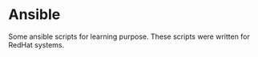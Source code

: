 # Ansible

Some ansible scripts for learning purpose. These scripts were written for RedHat systems.

